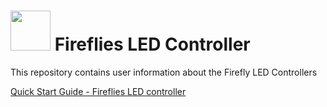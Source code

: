 # <img src="../assets/Firefly_basic_logo.png" width="64">  Fireflies LED Controller
This repository contains user information about the Firefly LED Controllers

[Quick Start Guide - Fireflies LED controller](../user_manuals/Fireflies_controller_std_v1.md)
